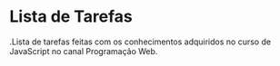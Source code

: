 # Lista de Tarefas
 .Lista de tarefas feitas com os conhecimentos adquiridos no curso de JavaScript no canal Programação Web.
